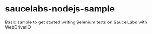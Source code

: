 # saucelabs-nodejs-sample
Basic sample to get started writing Selenium tests on Sauce Labs with WebDriverIO
